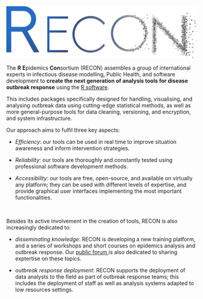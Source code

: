 ---
---

<img src="/img/logo.png" title="RECON logo" alt="RECON logo" />

The **R** **E**pidemics **Con**sortium (RECON) assembles a group of
international experts in infectious disease modelling, Public Health, and
software development to **create the next generation of analysis tools for disease
outbreak response** using the [R software](https://www.r-project.org/).

This includes packages specifically designed for handling, visualising, and
analysing outbreak data using cutting-edge statistical methods, as well as more
general-purpose tools for data cleaning, versioning, and encryption, and system
infrastructure.

Our approach aims to fulfil three key aspects:

- *Efficiency*: our tools can be used in real time to improve situation awareness and inform intervention strategies.

- *Reliability*: our tools are thoroughly and constantly tested using professional software development methods.

- *Accessibility*: our tools are free, open-source, and available on virtually any platform; they can be used with different levels of expertise, and provide graphical user interfaces implementing the most important functionalities.

<br>

Besides its active involvement in the creation of tools, RECON is also increasingly dedicated to:

- *disseminating knowledge*: RECON is developing a new training platform, and a
   series of workshops and short courses on epidemics analysis and outbreak
   response. Our [public forum ](/forum) is also dedicated to sharing exptertise
   on these topics.

- *outbreak response deployment*: RECON supports the deployment of data analysts
   to the field as part of outbreak response teams; this includes the deployment
   of staff as well as analysis systems adapted to low resources settings.
